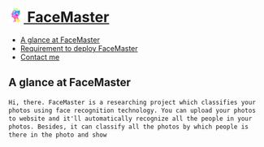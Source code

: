 # [<img src="welcome/static/images/tubiao.png" width="30"> FaceMaster](http://123.206.213.40/)
* [A glance at FaceMaster](#a-glance-at-facemaster)
* [Requirement to deploy FaceMaster](#requirement-to-deploy-facemaster)
* [Contact me](#contact-me)

## A glance at FaceMaster
    Hi, there. FaceMaster is a researching project which classifies your photos using face recognition technology. You can upload your photos to website and it'll automatically recognize all the people in your photos. Besides, it can classify all the photos by which people is there in the photo and show 
